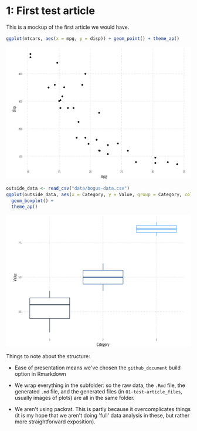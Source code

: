 1: First test article
================

This is a mockup of the first article we would have.

``` r
ggplot(mtcars, aes(x = mpg, y = disp)) + geom_point() + theme_ap()
```

![](01-test-article_files/figure-markdown_github/analysis-1.png)

``` r
outside_data <- read_csv("data/bogus-data.csv")
ggplot(outside_data, aes(x = Category, y = Value, group = Category, color = Category)) + 
  geom_boxplot() + 
  theme_ap()
```

![](01-test-article_files/figure-markdown_github/analysis-2-1.png)

Things to note about the structure:

-   Ease of presentation means we've chosen the `github_document` build option in Rmarkdown

-   We wrap everything in the subfolder: so the raw data, the `.Rmd` file, the generated `.md` file, and the generated files (in `01-test-article_files`, usually images of plots) are all in the same folder.

-   We aren't using packrat. This is partly because it overcomplicates things (it is my hope that we aren't doing 'full' data analysis in these, but rather more straightforward exposition).
